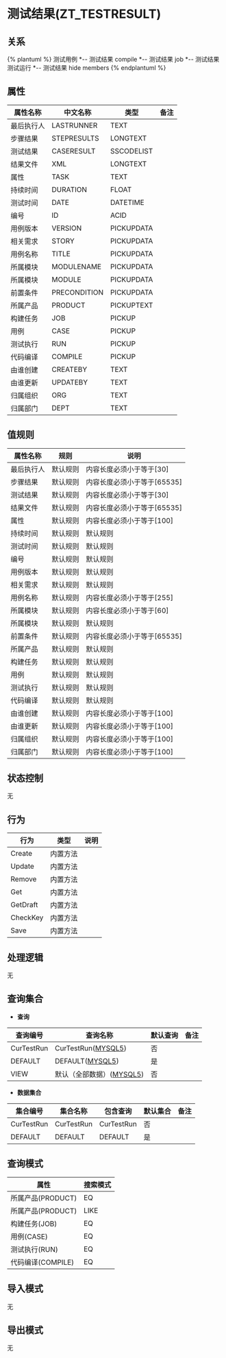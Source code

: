 # 测试结果(ZT_TESTRESULT)

  

## 关系
{% plantuml %}
测试用例 *-- 测试结果 
compile *-- 测试结果 
job *-- 测试结果 
测试运行 *-- 测试结果 
hide members
{% endplantuml %}

## 属性

| 属性名称        |    中文名称    | 类型     |  备注  |
| --------   |------------| -----   |  -------- | 
|最后执行人|LASTRUNNER|TEXT|&nbsp;|
|步骤结果|STEPRESULTS|LONGTEXT|&nbsp;|
|测试结果|CASERESULT|SSCODELIST|&nbsp;|
|结果文件|XML|LONGTEXT|&nbsp;|
|属性|TASK|TEXT|&nbsp;|
|持续时间|DURATION|FLOAT|&nbsp;|
|测试时间|DATE|DATETIME|&nbsp;|
|编号|ID|ACID|&nbsp;|
|用例版本|VERSION|PICKUPDATA|&nbsp;|
|相关需求|STORY|PICKUPDATA|&nbsp;|
|用例名称|TITLE|PICKUPDATA|&nbsp;|
|所属模块|MODULENAME|PICKUPDATA|&nbsp;|
|所属模块|MODULE|PICKUPDATA|&nbsp;|
|前置条件|PRECONDITION|PICKUPDATA|&nbsp;|
|所属产品|PRODUCT|PICKUPTEXT|&nbsp;|
|构建任务|JOB|PICKUP|&nbsp;|
|用例|CASE|PICKUP|&nbsp;|
|测试执行|RUN|PICKUP|&nbsp;|
|代码编译|COMPILE|PICKUP|&nbsp;|
|由谁创建|CREATEBY|TEXT|&nbsp;|
|由谁更新|UPDATEBY|TEXT|&nbsp;|
|归属组织|ORG|TEXT|&nbsp;|
|归属部门|DEPT|TEXT|&nbsp;|

## 值规则
| 属性名称    | 规则    |  说明  |
| --------   |------------| ----- | 
|最后执行人|默认规则|内容长度必须小于等于[30]|
|步骤结果|默认规则|内容长度必须小于等于[65535]|
|测试结果|默认规则|内容长度必须小于等于[30]|
|结果文件|默认规则|内容长度必须小于等于[65535]|
|属性|默认规则|内容长度必须小于等于[100]|
|持续时间|默认规则|默认规则|
|测试时间|默认规则|默认规则|
|编号|默认规则|默认规则|
|用例版本|默认规则|默认规则|
|相关需求|默认规则|默认规则|
|用例名称|默认规则|内容长度必须小于等于[255]|
|所属模块|默认规则|内容长度必须小于等于[60]|
|所属模块|默认规则|默认规则|
|前置条件|默认规则|内容长度必须小于等于[65535]|
|所属产品|默认规则|默认规则|
|构建任务|默认规则|默认规则|
|用例|默认规则|默认规则|
|测试执行|默认规则|默认规则|
|代码编译|默认规则|默认规则|
|由谁创建|默认规则|内容长度必须小于等于[100]|
|由谁更新|默认规则|内容长度必须小于等于[100]|
|归属组织|默认规则|内容长度必须小于等于[100]|
|归属部门|默认规则|内容长度必须小于等于[100]|

## 状态控制

无


## 行为
| 行为    | 类型    |  说明  |
| --------   |------------| ----- | 
|Create|内置方法|&nbsp;|
|Update|内置方法|&nbsp;|
|Remove|内置方法|&nbsp;|
|Get|内置方法|&nbsp;|
|GetDraft|内置方法|&nbsp;|
|CheckKey|内置方法|&nbsp;|
|Save|内置方法|&nbsp;|

## 处理逻辑
无

## 查询集合

* **查询**

| 查询编号 | 查询名称       | 默认查询 |   备注|
| --------  | --------   | --------   | ----- |
|CurTestRun|CurTestRun([MYSQL5](../../appendix/query_MYSQL5.md#TestResult_CurTestRun))|否|&nbsp;|
|DEFAULT|DEFAULT([MYSQL5](../../appendix/query_MYSQL5.md#TestResult_Default))|是|&nbsp;|
|VIEW|默认（全部数据）([MYSQL5](../../appendix/query_MYSQL5.md#TestResult_View))|否|&nbsp;|

* **数据集合**

| 集合编号 | 集合名称   |  包含查询  | 默认集合 |   备注|
| --------  | --------   | -------- | --------   | ----- |
|CurTestRun|CurTestRun|CurTestRun|否|&nbsp;|
|DEFAULT|DEFAULT|DEFAULT|是|&nbsp;|

## 查询模式
| 属性      |    搜索模式     |
| --------   |------------|
|所属产品(PRODUCT)|EQ|
|所属产品(PRODUCT)|LIKE|
|构建任务(JOB)|EQ|
|用例(CASE)|EQ|
|测试执行(RUN)|EQ|
|代码编译(COMPILE)|EQ|

## 导入模式
无


## 导出模式
无
